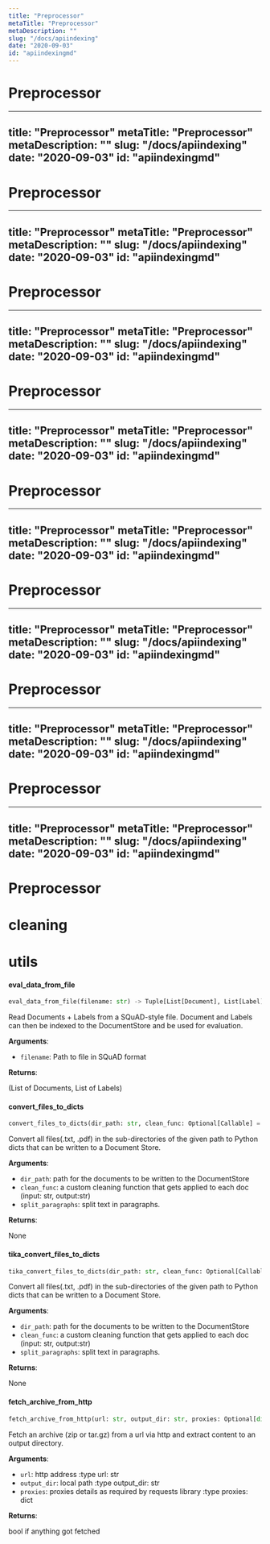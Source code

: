 ```yaml
---
title: "Preprocessor"
metaTitle: "Preprocessor"
metaDescription: ""
slug: "/docs/apiindexing"
date: "2020-09-03"
id: "apiindexingmd"
---
```


# Preprocessor

---
title: "Preprocessor"
metaTitle: "Preprocessor"
metaDescription: ""
slug: "/docs/apiindexing"
date: "2020-09-03"
id: "apiindexingmd"
---

# Preprocessor

---
title: "Preprocessor"
metaTitle: "Preprocessor"
metaDescription: ""
slug: "/docs/apiindexing"
date: "2020-09-03"
id: "apiindexingmd"
---

# Preprocessor

---
title: "Preprocessor"
metaTitle: "Preprocessor"
metaDescription: ""
slug: "/docs/apiindexing"
date: "2020-09-03"
id: "apiindexingmd"
---

# Preprocessor

---
title: "Preprocessor"
metaTitle: "Preprocessor"
metaDescription: ""
slug: "/docs/apiindexing"
date: "2020-09-03"
id: "apiindexingmd"
---

# Preprocessor

---
title: "Preprocessor"
metaTitle: "Preprocessor"
metaDescription: ""
slug: "/docs/apiindexing"
date: "2020-09-03"
id: "apiindexingmd"
---

# Preprocessor

---
title: "Preprocessor"
metaTitle: "Preprocessor"
metaDescription: ""
slug: "/docs/apiindexing"
date: "2020-09-03"
id: "apiindexingmd"
---

# Preprocessor

---
title: "Preprocessor"
metaTitle: "Preprocessor"
metaDescription: ""
slug: "/docs/apiindexing"
date: "2020-09-03"
id: "apiindexingmd"
---

# Preprocessor

---
title: "Preprocessor"
metaTitle: "Preprocessor"
metaDescription: ""
slug: "/docs/apiindexing"
date: "2020-09-03"
id: "apiindexingmd"
---

# Preprocessor

<a name="cleaning"></a>
# cleaning

<a name="utils"></a>
# utils

<a name="utils.eval_data_from_file"></a>
#### eval\_data\_from\_file

```python
eval_data_from_file(filename: str) -> Tuple[List[Document], List[Label]]
```

Read Documents + Labels from a SQuAD-style file.
Document and Labels can then be indexed to the DocumentStore and be used for evaluation.

**Arguments**:

- `filename`: Path to file in SQuAD format

**Returns**:

(List of Documents, List of Labels)

<a name="utils.convert_files_to_dicts"></a>
#### convert\_files\_to\_dicts

```python
convert_files_to_dicts(dir_path: str, clean_func: Optional[Callable] = None, split_paragraphs: bool = False) -> List[dict]
```

Convert all files(.txt, .pdf) in the sub-directories of the given path to Python dicts that can be written to a
Document Store.

**Arguments**:

- `dir_path`: path for the documents to be written to the DocumentStore
- `clean_func`: a custom cleaning function that gets applied to each doc (input: str, output:str)
- `split_paragraphs`: split text in paragraphs.

**Returns**:

None

<a name="utils.tika_convert_files_to_dicts"></a>
#### tika\_convert\_files\_to\_dicts

```python
tika_convert_files_to_dicts(dir_path: str, clean_func: Optional[Callable] = None, split_paragraphs: bool = False, merge_short: bool = True, merge_lowercase: bool = True) -> List[dict]
```

Convert all files(.txt, .pdf) in the sub-directories of the given path to Python dicts that can be written to a
Document Store.

**Arguments**:

- `dir_path`: path for the documents to be written to the DocumentStore
- `clean_func`: a custom cleaning function that gets applied to each doc (input: str, output:str)
- `split_paragraphs`: split text in paragraphs.

**Returns**:

None

<a name="utils.fetch_archive_from_http"></a>
#### fetch\_archive\_from\_http

```python
fetch_archive_from_http(url: str, output_dir: str, proxies: Optional[dict] = None)
```

Fetch an archive (zip or tar.gz) from a url via http and extract content to an output directory.

**Arguments**:

- `url`: http address
:type url: str
- `output_dir`: local path
:type output_dir: str
- `proxies`: proxies details as required by requests library
:type proxies: dict

**Returns**:

bool if anything got fetched
